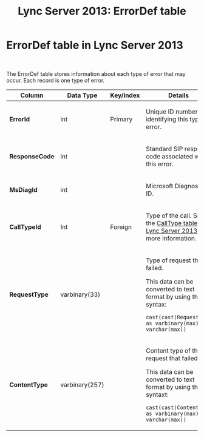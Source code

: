 ﻿---
title: 'Lync Server 2013: ErrorDef table'
TOCTitle: ErrorDef table
ms:assetid: 6acf3b86-da61-4923-9812-300db6f66dec
ms:mtpsurl: https://technet.microsoft.com/en-us/library/Gg398503(v=OCS.15)
ms:contentKeyID: 48184403
ms.date: 07/23/2014
mtps_version: v=OCS.15
---

# ErrorDef table in Lync Server 2013

 


The ErrorDef table stores information about each type of error that may occur. Each record is one type of error.


<table>
<colgroup>
<col style="width: 25%" />
<col style="width: 25%" />
<col style="width: 25%" />
<col style="width: 25%" />
</colgroup>
<thead>
<tr class="header">
<th>Column</th>
<th>Data Type</th>
<th>Key/Index</th>
<th>Details</th>
</tr>
</thead>
<tbody>
<tr class="odd">
<td><p><strong>ErrorId</strong></p></td>
<td><p>int</p></td>
<td><p>Primary</p></td>
<td><p>Unique ID number identifying this type of error.</p></td>
</tr>
<tr class="even">
<td><p><strong>ResponseCode</strong></p></td>
<td><p>int</p></td>
<td><p> </p></td>
<td><p>Standard SIP response code associated with this error.</p></td>
</tr>
<tr class="odd">
<td><p><strong>MsDiagId</strong></p></td>
<td><p>int</p></td>
<td><p> </p></td>
<td><p>Microsoft Diagnostic ID.</p></td>
</tr>
<tr class="even">
<td><p><strong>CallTypeId</strong></p></td>
<td><p>Int</p></td>
<td><p>Foreign</p></td>
<td><p>Type of the call. See the <a href="lync-server-2013-calltype-table.md">CallType table in Lync Server 2013</a> for more information.</p></td>
</tr>
<tr class="odd">
<td><p><strong>RequestType</strong></p></td>
<td><p>varbinary(33)</p></td>
<td><p> </p></td>
<td><p>Type of request that failed.</p>
<p>This data can be converted to text format by using this syntax:</p>
<p><code>cast(cast(RequestType as varbinary(max)) as varchar(max))</code></p></td>
</tr>
<tr class="even">
<td><p><strong>ContentType</strong></p></td>
<td><p>varbinary(257)</p></td>
<td><p> </p></td>
<td><p>Content type of the request that failed.</p>
<p>This data can be converted to text format by using this syntaxt:</p>
<p><code>cast(cast(ContentType as varbinary(max)) as varchar(max))</code></p></td>
</tr>
</tbody>
</table>

